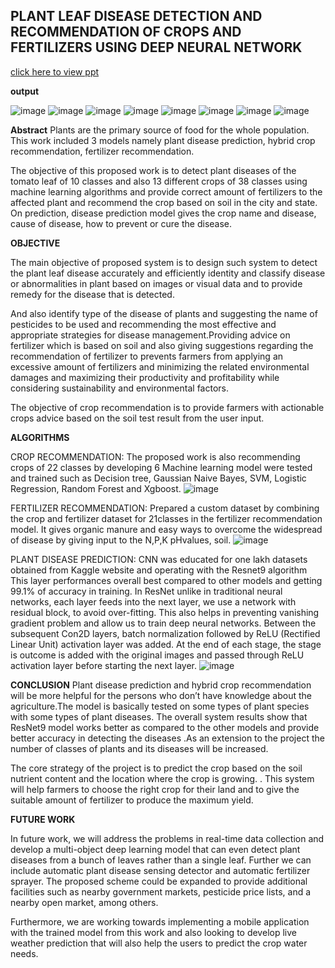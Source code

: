## PLANT LEAF DISEASE DETECTION AND RECOMMENDATION OF CROPS AND FERTILIZERS USING DEEP NEURAL NETWORK 
[click here to view ppt](https://docs.google.com/presentation/d/1hyhX96FMG9jVcbzHTkac3pvSfe--ksTA/edit?usp=sharing&ouid=109400921624374952423&rtpof=true&sd=true)



**output**

![image](https://github.com/user-attachments/assets/72688f3c-093c-430a-95c5-f044c57c1103)
![image](https://github.com/user-attachments/assets/c64bb2e1-68f9-4b6f-8525-96f18f73f1d9)
![image](https://github.com/user-attachments/assets/aa84bcfe-e2d7-46ef-b4b5-cf4f53e20387)
![image](https://github.com/user-attachments/assets/7f658aad-b610-43a1-bbb8-dcbb0f915446)
![image](https://github.com/user-attachments/assets/a80dadae-c750-4ce4-97c6-79cec4ccf2f2)
![image](https://github.com/user-attachments/assets/56393e0f-19df-4220-a077-d0ffb4d90396)
![image](https://github.com/user-attachments/assets/da41905f-ec97-4549-8747-d9f7aafab033)
![image](https://github.com/user-attachments/assets/f4a8be15-685a-4763-ae46-f91870e67903)


**Abstract**
Plants are the primary source of food for the whole population. This work included 3 models namely plant disease prediction, hybrid crop recommendation, fertilizer recommendation. 

The  objective of this proposed work is to detect plant diseases of the tomato leaf of 10 classes and also 13 different crops of 38 classes using machine learning algorithms and provide correct amount of fertilizers to the affected plant and recommend the crop based on soil in the city and state.
On prediction, disease prediction model gives the crop name and disease, cause of disease, how to prevent or cure the disease. 
  
**OBJECTIVE** 

The main objective of proposed system is to design such system to detect the plant leaf disease accurately and efficiently identity and classify disease or abnormalities in plant based on images or visual data and to provide remedy for the disease that is detected.

And also identify type of  the disease of  plants and suggesting the name of pesticides to be used and recommending the most effective and appropriate strategies for disease management.Providing advice on fertilizer which is based on soil and also giving suggestions regarding the recommendation of fertilizer to prevents farmers from applying an excessive amount of fertilizers and minimizing the related environmental damages and maximizing their productivity and profitability while considering sustainability and environmental factors.

The objective of crop recommendation is to provide farmers with actionable crops advice based on the soil test result from the user input.

**ALGORITHMS**

CROP RECOMMENDATION:
The proposed work is also  recommending crops of 22 classes by developing 6 Machine learning  model were tested and trained such as Decision tree, Gaussian Naive Bayes, SVM, Logistic Regression, Random Forest and Xgboost.
![image](https://github.com/user-attachments/assets/27f7f2c5-d76b-4977-b618-f8f0fe8c65e5)

FERTILIZER RECOMMENDATION:
Prepared a custom dataset by combining the crop and fertilizer dataset for 21classes in the fertilizer recommendation model.
It gives organic manure and easy ways to overcome the widespread of disease by giving input to the  N,P,K pHvalues, soil.
![image](https://github.com/user-attachments/assets/f4940642-3a15-4fe9-a904-1d046b0e5cc2)

PLANT DISEASE PREDICTION:
CNN was educated for one lakh datasets obtained from Kaggle website and operating with the Resnet9 algorithm This layer performances overall best compared to other models  and getting 99.1% of accuracy in training. 
In ResNet unlike in traditional neural networks, each layer feeds into the next layer, we use a network with residual block, to avoid over-fitting. This also helps in preventing vanishing gradient problem and allow us to train deep neural networks.
Between the subsequent Con2D layers, batch normalization followed by ReLU (Rectified Linear Unit) activation layer was added. At the end of each stage, the stage is outcome is added with the original images and passed through  ReLU activation layer before starting the next layer.
![image](https://github.com/user-attachments/assets/1089a1f7-9ceb-4d70-bc54-3656fe7d474e)

**CONCLUSION**
Plant disease prediction and hybrid crop recommendation will be more helpful for the persons who don’t have knowledge about the agriculture.The model is basically tested on some types of plant species with some types of plant diseases. The overall system results show that ResNet9 model works better as compared to the other models and provide better accuracy in detecting the diseases .As an extension to the project the number of classes of plants and its diseases will be increased.

The core strategy of the project is to predict the crop based on the soil nutrient content and the location where the crop is growing. . This system will help farmers to choose the right crop for their land and to give the suitable amount of fertilizer to produce the maximum yield.

**FUTURE WORK**

In future work, we will address the problems in real-time data collection and develop a multi-object deep learning model that can even detect plant diseases from a bunch of leaves rather than a single leaf. Further  we can include automatic plant disease sensing detector and automatic fertilizer sprayer. The proposed scheme could be expanded to provide additional facilities such as nearby government markets, pesticide price lists, and a nearby open market, among others.

Furthermore, we are working towards implementing a mobile application with the trained model from this work and also looking to develop live weather prediction that will also help the users to predict the crop water needs.
